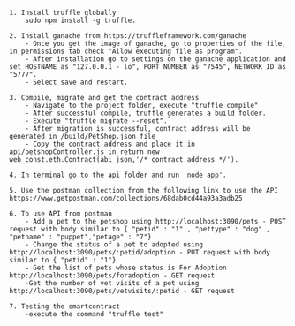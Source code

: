 	1. Install truffle globally
		sudo npm install -g truffle.

	2. Install ganache from https://truffleframework.com/ganache
		- Once you get the image of ganache, go to properties of the file, in permissions tab check "Allow executing file as program".
		- After installation go to settings on the ganache application and set HOSTNAME as "127.0.0.1 - lo", PORT NUMBER as "7545", NETWORK ID as "5777".
		- Select save and restart.

	3. Compile, migrate and get the contract address
		- Navigate to the project folder, execute "truffle compile"
		- After successful compile, truffle generates a build folder.
		- Execute "truffle migrate --reset".
		- After migration is successful, contract address will be generated in /build/PetShop.json file
		- Copy the contract address and place it in api/petshopController.js in return new web_const.eth.Contract(abi_json,'/* contract address */').
		
	4. In terminal go to the api folder and run 'node app'.

	5. Use the postman collection from the following link to use the API
    https://www.getpostman.com/collections/68dab0cd44a93a3adb25

	6. To use API from postman
		- Add a pet to the petshop using http://localhost:3090/pets - POST request with body similar to { "petid" : "1" , "pettype" : "dog" , "petname" : "puppet","petage" : "7"}
		- Change the status of a pet to adopted using http://localhost:3090/pets/:petid/adoption - PUT request with body similar to { "petid" : "1"}
		- Get the list of pets whose status is For Adoption  http://localhost:3090/pets/foradoption - GET request 
		-Get the number of vet visits of a pet using http://localhost:3090/pets/vetvisits/:petid - GET request 

	7. Testing the smartcontract
		-execute the command "truffle test"